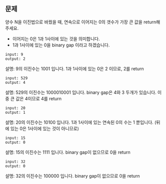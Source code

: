 ## 문제
양수 N을 이진법으로 바꿨을 때, 연속으로 이어지는 0의 갯수가 가장 큰 값을 return해 주세요.

* 이어지는 0은 1과 1사이에 있는 것을 의미합니다.
* 1과 1사이에 있는 0을 binary gap 이라고 하겠습니다.

```
input: 9
output: 2
```
설명: 9의 이진수는 1001 입니다. 
1과 1사이에 있는 0은 2 이므로, 2를 return

```
input: 529
output: 4
```
설명: 529의 이진수는 1000010001 입니다. 
binary gap은 4와 3 두개가 있습니다.
이 중 큰 값은 4이므로 4를 return

```
input: 20
output: 1
```
설명: 20의 이진수는 10100 입니다. 
1과 1사이에 있는 연속된 0의 수는 1 뿐입니다.
(뒤에 있는 0은 1사이에 있는 것이 아니므로)

```
input: 15
output: 0
```
설명: 15의 이진수는 1111 입니다. 
binary gap이 없으므로 0을 return

```
input: 32
output: 0
```
설명: 32의 이진수는 100000 입니다. 
binary gap이 없으므로 0을 return